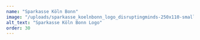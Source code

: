 ```yaml
---
name: "Sparkasse Köln Bonn"
image: "/uploads/sparkasse_koelnbonn_logo_disruptingminds-250x110-small.webp"
alt_text: "Sparkasse Köln Bonn Logo"
order: 30
---
```

